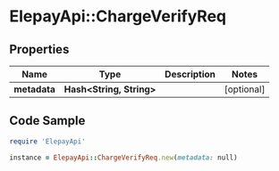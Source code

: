# ElepayApi::ChargeVerifyReq

## Properties

Name | Type | Description | Notes
------------ | ------------- | ------------- | -------------
**metadata** | **Hash&lt;String, String&gt;** |  | [optional] 

## Code Sample

```ruby
require 'ElepayApi'

instance = ElepayApi::ChargeVerifyReq.new(metadata: null)
```


